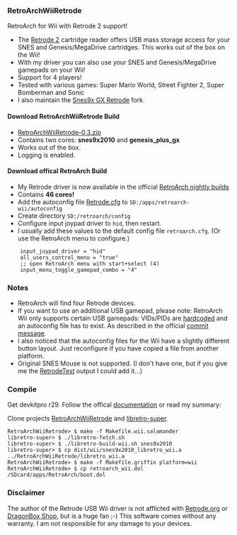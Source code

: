 ### RetroArchWiiRetrode
RetroArch for Wii with Retrode 2 support!

* The [Retrode 2](http://www.retrode.org) cartridge reader offers USB mass storage access for your SNES and Genesis/MegaDrive cartridges. This works out of the box on the Wii!
* With my driver you can also use your SNES and Genesis/MegaDrive gamepads on your Wii!
* Support for 4 players!
* Tested with various games: Super Mario World, Street Fighter 2, Super Bomberman and Sonic
* I also maintain the [Snes9x GX Retrode](https://github.com/revvv/snes9xgx-retrode) fork.

#### Download RetroArchWiiRetrode Build
* [RetroArchWiiRetrode-0.3.zip](https://github.com/revvv/RetroArchWiiRetrode/releases/download/0.3/RetroArchWiiRetrode-0.3.zip)
* Contains two cores: **snes9x2010** and **genesis_plus_gx**
* Works out of the box.
* Logging is enabled.

#### Download offical RetroArch Build
* My Retrode driver is now available in the official [RetroArch nightly builds](http://buildbot.libretro.com/nightly/nintendo/wii/)
* Contains **46 cores!**
* Add the autoconfig file [Retrode.cfg](https://github.com/revvv/RetroArchWiiRetrode/releases/download/0.3/Retrode.cfg) to `SD:/apps/retroarch-wii/autoconfig`
* Create directory `SD:/retroarch/config`
* Configure input joypad driver to `hid`, then restart.
* I usually add these values to the default config file `retroarch.cfg`. (Or use the RetroArch menu to configure.)

```
    input_joypad_driver = "hid"
    all_users_control_menu = "true"
    ;; open RetroArch menu with start+select (4) 
    input_menu_toggle_gamepad_combo = "4"
```

### Notes
* RetroArch will find four Retrode devices.
* If you want to use an additional USB gamepad, please note: RetroArch Wii only supports certain USB gamepads: VIDs/PIDs are [hardcoded](https://github.com/libretro/RetroArch/blob/master/input/connect/joypad_connection.h) and an autoconfig file has to exist. As described in the official [commit message](https://github.com/libretro/RetroArch/commit/bca4ccb155cdb088a38a3b00e23f9c1714412515).
* I also noticed that the autoconfig files for the Wii have a slightly different button layout. Just reconfigure if you have copied a file from another platform.
* Original SNES Mouse is not supported. (I don't have one, but if you give me the [RetrodeTest](https://github.com/revvv/snes9xgx-retrode/releases/download/0.1/RetrodeTest-0.1.zip) output I could add it...)

### Compile

Get devkitpro r29. Follow the offical [documentation](http://docs.libretro.com/development/retroarch/compilation/wii/) or read my summary:

Clone projects [RetroArchWiiRetrode](https://github.com/revvv/RetroArchWiiRetrode) and [libretro-super](https://github.com/libretro/libretro-super).

    RetroArchWiiRetrode> $ make -f Makefile.wii.salamander
    libretro-super> $ ./libretro-fetch.sh
    libretro-super> $ ./libretro-build-wii.sh snes9x2010
    libretro-super> $ cp dist/wii/snes9x2010_libretro_wii.a ../RetroArchWiiRetrode/libretro_wii.a
    RetroArchWiiRetrode> $ make -f Makefile.griffin platform=wii
    RetroArchWiiRetrode> $ cp retroarch_wii.dol /SDcard/apps/RetroArch/boot.dol

### Disclaimer
The author of the Retrode USB Wii driver is not afflicted with [Retrode.org](http://www.retrode.org) or [DragonBox Shop](https://www.dragonbox.de/en/accessories/cartridge-dumper/retrode-2-cartridge-dumper), but is a huge fan ;-)
This software comes without any warranty. I am not responsible for any damage to your devices.
